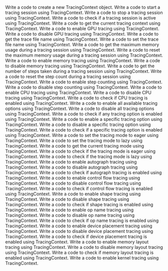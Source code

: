 Write a code to create a new TracingContext object.
Write a code to start a tracing session using TracingContext.
Write a code to stop a tracing session using TracingContext.
Write a code to check if a tracing session is active using TracingContext.
Write a code to get the current tracing context using TracingContext.
Write a code to enable GPU tracing using TracingContext.
Write a code to disable GPU tracing using TracingContext.
Write a code to get the trace file name using TracingContext.
Write a code to set the trace file name using TracingContext.
Write a code to get the maximum memory usage during a tracing session using TracingContext.
Write a code to reset the maximum memory usage during a tracing session using TracingContext.
Write a code to enable memory tracing using TracingContext.
Write a code to disable memory tracing using TracingContext.
Write a code to get the number of steps taken during a tracing session using TracingContext.
Write a code to reset the step count during a tracing session using TracingContext.
Write a code to enable step counting using TracingContext.
Write a code to disable step counting using TracingContext.
Write a code to enable CPU tracing using TracingContext.
Write a code to disable CPU tracing using TracingContext.
Write a code to check if CPU tracing is enabled using TracingContext.
Write a code to enable all available tracing options using TracingContext.
Write a code to disable all tracing options using TracingContext.
Write a code to check if any tracing option is enabled using TracingContext.
Write a code to enable a specific tracing option using TracingContext.
Write a code to disable a specific tracing option using TracingContext.
Write a code to check if a specific tracing option is enabled using TracingContext.
Write a code to set the tracing mode to eager using TracingContext.
Write a code to set the tracing mode to lazy using TracingContext.
Write a code to get the current tracing mode using TracingContext.
Write a code to check if the tracing mode is eager using TracingContext.
Write a code to check if the tracing mode is lazy using TracingContext.
Write a code to enable autograph tracing using TracingContext.
Write a code to disable autograph tracing using TracingContext.
Write a code to check if autograph tracing is enabled using TracingContext.
Write a code to enable control flow tracing using TracingContext.
Write a code to disable control flow tracing using TracingContext.
Write a code to check if control flow tracing is enabled using TracingContext.
Write a code to enable shape tracing using TracingContext.
Write a code to disable shape tracing using TracingContext.
Write a code to check if shape tracing is enabled using TracingContext.
Write a code to enable op name tracing using TracingContext.
Write a code to disable op name tracing using TracingContext.
Write a code to check if op name tracing is enabled using TracingContext.
Write a code to enable device placement tracing using TracingContext.
Write a code to disable device placement tracing using TracingContext.
Write a code to check if device placement tracing is enabled using TracingContext.
Write a code to enable memory layout tracing using TracingContext.
Write a code to disable memory layout tracing using TracingContext.
Write a code to check if memory layout tracing is enabled using TracingContext.
Write a code to enable kernel tracing using TracingContext.